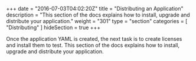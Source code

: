 +++
date = "2016-07-03T04:02:20Z"
title = "Distributing an Application"
description = "This section of the docs explains how to install, upgrade and distribute your application."
weight = "301"
type = "section"
categories = [ "Distributing" ]
hideSection = true
+++

Once the application YAML is created, the next task is to create licenses and install them to test.  This section
of the docs explains how to install, upgrade and distribute your application.
